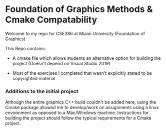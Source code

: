 # Foundation of Graphics Methods & Cmake Compatability
Welcome to my repo for CSE386 at Miami University (Foundation of Graphics)


This Repo contains:

+ A cmake file which allows students an alternative option for building the project (Doesn't depend on Visual Studio 2019)
    
+ Most of the exercises I completed that wasn't explicitly stated to be copyrighted material


### Additions to the initial project

Although the entire graphics C++ build couldn't be added here, using the Cmake package allowed me to develop/work on assignments
using a linux environment as opposed to a Mac/Windows machine. Instructions for building the project should follow the typical
requirements for a Cmake project.

    